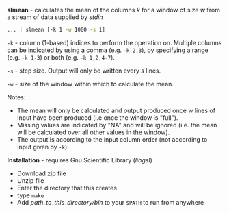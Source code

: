 **slmean** - calculates the mean of the columns *k* for a window of size *w* from a stream of data supplied by *stdin*

```bash
... | slmean [-k 1 -w 1000 -s 1] 
```

```-k``` - column (1-based) indices to perform the operation on. Multiple columns can be indicated by using a comma (e.g. ```-k 2,3```), by specifying a range (e.g. ```-k 1-3```) or both (e.g. ```-k 1,2,4-7```).

```-s``` - step size. Output will only be written every *s* lines. 

```-w``` - size of the window within which to calculate the mean.

Notes:
- The mean will only be calculated and output produced once *w* lines of input have been produced (i.e once the window is "full").
- Missing values are indicated by "NA" and will be ignored (i.e. the mean will be calculated over all other values in the window).
- The output is according to the input column order (not according to input given by ```-k```).

**Installation** - requires Gnu Scientific Library (*libgsl*)

- Download zip file
- Unzip file
- Enter the directory that this creates
- type ```make```
- Add *path_to_this_directory/bin* to your ```$PATH``` to run from anywhere
